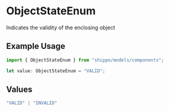 # ObjectStateEnum

Indicates the validity of the enclosing object

## Example Usage

```typescript
import { ObjectStateEnum } from "shippo/models/components";

let value: ObjectStateEnum = "VALID";
```

## Values

```typescript
"VALID" | "INVALID"
```